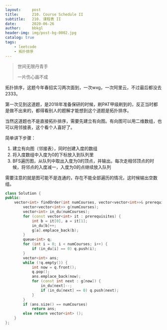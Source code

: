 ```yaml
---
layout:     post
title:      210. Course Schedule II
subtitle:   210. 课程表 II
date:       2020-06-26
author:     bbkgl
header-img: img/post-bg-0002.jpg
catalog: true
tags:
    - leetcode
    - 拓扑排序
---
```


>世间无限丹青手
>
>一片伤心画不成

拓扑排序，这题今年春招实习两次面到，一次wxg，一次阿里云，不过最后都没去2333。

第一次见到这道题，是2018年准备保研的时候，刷PAT甲级刷到的，反正当时都是做不出来的，都得看别人的题解才能想到这个道题是拓扑排序。

当然这道题也不是直接拓扑排序，需要先建立有向图。有向图可以用二维数组，也可以用邻接表，这个看个人喜好了。

简单讲下步骤：

1. 建立有向图（邻接表），同时创建入度的数组
2. 将入度数组中入度为0的下标放入到队列里
3. BFS遍历图，从队列中取出入度为0的顶点，并输出。每次走相邻顶点的时候，将邻点的入度减一，入度为0的点继续放入队列

需要注意的就是图可能不是连通的，存在不能全部遍历的情况，这时候输出空数组。

```cpp
class Solution {
public:
    vector<int> findOrder(int numCourses, vector<vector<int>>& prerequisites) {
        vector<vector<int>> g(numCourses);
        vector<int> in_du(numCourses);
        for (const vector<int> it : prerequisites) {
            int b = it[0], a = it[1];
            in_du[b]++;
            g[a].emplace_back(b);
        }
        queue<int> q;
        for (int i = 0; i < numCourses; i++) {
            if (in_du[i] == 0) q.push(i);
        }
        vector<int> ans;
        while (!q.empty()) {
            int now = q.front();
            q.pop();
            ans.emplace_back(now);
            for (const int next : g[now]) {
                in_du[next]--;
                if (in_du[next] == 0) q.push(next);
            }
        }
        if (ans.size() == numCourses)
            return ans;
        else return vector<int> ();
    }
};
```

